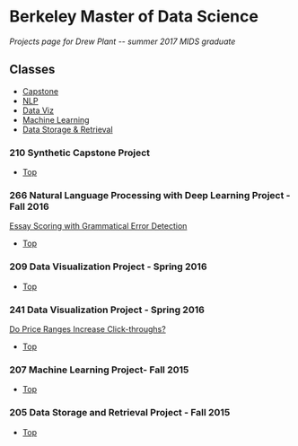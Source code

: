 # Berkeley Master of Data Science
<i>Projects page for Drew Plant -- summer 2017 MIDS graduate</i>

## Classes
   * [Capstone](#210-synthetic-capstone-project)
   * [NLP](#266-natural-language-processing-with-deep-learning-project---fall-2016)
   * [Data Viz](#241-data-visualization-project---spring-2016)
   * [Machine Learning](#207-machine-learning-project---fall-2015)
   * [Data Storage & Retrieval](#205-data-storage-and-retrieval-project---fall-2015)
   
### 210 Synthetic Capstone Project
   * [Top](#berkeley-master-of-data-science)

### 266 Natural Language Processing with Deep Learning Project - Fall 2016
[Essay Scoring with Grammatical Error Detection](NLP_Class/EssayScoringwithGrammaticalErrorDetection.pdf)
   * [Top](#berkeley-master-of-data-science)

### 209 Data Visualization Project - Spring 2016
[]()
   * [Top](#berkeley-master-of-data-science)

### 241 Data Visualization Project - Spring 2016
[Do Price Ranges Increase Click-throughs?](https://arxiv.org/abs/1610.05562)
   * [Top](#berkeley-master-of-data-science)

### 207 Machine Learning Project- Fall 2015
[]()
   * [Top](#berkeley-master-of-data-science)

### 205 Data Storage and Retrieval Project - Fall 2015
[]()
   * [Top](#berkeley-master-of-data-science)
